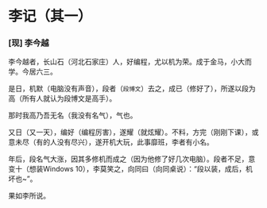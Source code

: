 # **李记**（其一）
### [现] 李今越


李今越者，长山石（河北石家庄）人，好编程，尤以机为荣。成于金马，小大而学。今居六三。

是日，机默（电脑没有声音），段者（`段博文`）去之，成已（修好了），所遂以段为高（所有人就认为段博文是高手）。

那时我高乃吾无名（我没有名气），气也。

又日（又一天），编好（编程厉害），遂耀（就炫耀）。不料，方完（刚刚下课），或意未尽（有的人没有尽兴），遂开机大玩，此事靡班，李者有小名。

年后，段名气大涨，因其多修机而成之（因为他修了好几次电脑）。段者不足，意变十（想装Windows 10），李莫笑之，向同曰（向同桌说）：“段以装，成后，机坏也~”。

果如李所说。
